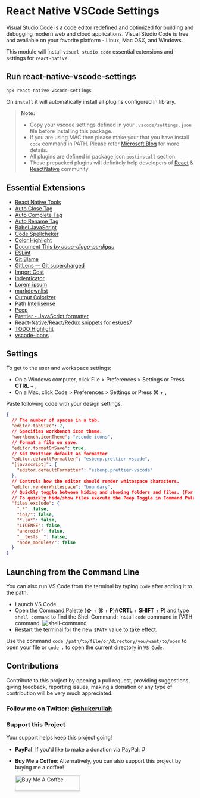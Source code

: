 # React Native VSCode Settings

[Visual Studio Code](https://code.visualstudio.com/) is a code editor redefined and optimized for building and debugging modern web and cloud applications. Visual Studio Code is free and available on your favorite platform - Linux, Mac OSX, and Windows.

This module will install `visual studio code` essential extensions and settings for `react-native`.

## Run react-native-vscode-settings

```shell
npx react-native-vscode-settings
```

On `install` it will automatically install all plugins configured in library.

> **Note:**
>
> - Copy your vscode settings defined in your `.vscode/settings.json` file before installing this package.
> - If you are using MAC then please make your that you have install `code` command in PATH. Please refer [Microsoft Blog](https://code.visualstudio.com/docs/setup/mac#_launching-from-the-command-line) for more details.
> - All plugins are defined in package.json `postinstall` section.
> - These prepacked plugins will definitely help developers of [React](https://github.com/facebook/react) & [ReactNative](https://github.com/facebook/react-native) community

## Essential Extensions

- [React Native Tools](https://marketplace.visualstudio.com/items?itemName=vsmobile.vscode-react-native)
- [Auto Close Tag](https://marketplace.visualstudio.com/items?itemName=formulahendry.auto-close-tag)
- [Auto Complete Tag](https://marketplace.visualstudio.com/items?itemName=formulahendry.auto-complete-tag)
- [Auto Rename Tag](https://marketplace.visualstudio.com/items?itemName=formulahendry.auto-rename-tag)
- [Babel JavaScript](https://marketplace.visualstudio.com/items?itemName=mgmcdermott.vscode-language-babel)
- [Code Spellcheker](https://marketplace.visualstudio.com/items?itemName=streetsidesoftware.code-spell-checker)
- [Color Highlight](https://marketplace.visualstudio.com/items?itemName=naumovs.color-highlight)
- [Document This _by oouo-diogo-perdigao_](https://marketplace.visualstudio.com/items?itemName=oouo-diogo-perdigao.docthis)
- [ESLint](https://marketplace.visualstudio.com/items?itemName=dbaeumer.vscode-eslint)
- [Git Blame](https://marketplace.visualstudio.com/items?itemName=waderyan.gitblame)
- [GitLens — Git supercharged](https://marketplace.visualstudio.com/items?itemName=eamodio.gitlens)
- [Import Cost](https://marketplace.visualstudio.com/items?itemName=wix.vscode-import-cost)
- [Indenticator](https://marketplace.visualstudio.com/items?itemName=SirTori.indenticator)
- [Lorem ipsum](https://marketplace.visualstudio.com/items?itemName=Tyriar.lorem-ipsum)
- [markdownlist](https://marketplace.visualstudio.com/items?itemName=DavidAnson.vscode-markdownlint)
- [Output Colorizer](https://marketplace.visualstudio.com/items?itemName=IBM.output-colorizer)
- [Path Intellisense](https://marketplace.visualstudio.com/items?itemName=christian-kohler.path-intellisense)
- [Peep](https://marketplace.visualstudio.com/items?itemName=nwallace.peep)
- [Prettier - JavaScript formatter](https://marketplace.visualstudio.com/items?itemName=esbenp.prettier-vscode)
- [React-Native/React/Redux snippets for es6/es7](https://marketplace.visualstudio.com/items?itemName=EQuimper.react-native-react-redux)
- [TODO Highlight](https://marketplace.visualstudio.com/items?itemName=wayou.vscode-todo-highlight)
- [vscode-icons](https://marketplace.visualstudio.com/items?itemName=robertohuertasm.vscode-icons)

## Settings

To get to the user and workspace settings:

- On a Windows computer, click File > Preferences > Settings or Press **CTRL** + **,**
- On a Mac, click Code > Preferences > Settings or Press **⌘** + **,**

Paste following code with your design settings.

```json
{
  // The number of spaces in a tab.
  "editor.tabSize": 2,
  // Specifies workbench icon theme.
  "workbench.iconTheme": "vscode-icons",
  // Format a file on save.
  "editor.formatOnSave": true,
  // Set Prettier default as formatter
  "editor.defaultFormatter": "esbenp.prettier-vscode",
  "[javascript]": {
    "editor.defaultFormatter": "esbenp.prettier-vscode"
  },
  // Controls how the editor should render whitespace characters.
  "editor.renderWhitespace": "boundary",
  // Quickly toggle between hiding and showing folders and files. (For Peep)
  // To quickly hide/show files execute the Peep Toggle in Command Palette.
  "files.exclude": {
    ".*": false,
    "ios/": false,
    "*.lo*": false,
    "LICENSE": false,
    "android/": false,
    "__tests__": false,
    "node_modules/": false
  }
}
```

## Launching from the Command Line

You can also run VS Code from the terminal by typing `code` after adding it to the path:

- Launch VS Code.
- Open the Command Palette (**⇧** + **⌘** + **P**)/(**CRTL** + **SHIFT** + **P**) and type `shell command` to find the Shell Command: Install `code` command in PATH command.
  ![shell-command](https://user-images.githubusercontent.com/963765/34649812-016b6834-f3d8-11e7-9ba9-c262bebf2837.png)
- Restart the terminal for the new `$PATH` value to take effect.

Use the command `code /path/to/file/or/directory/you/want/to/open` to open your file or `code .` to open the current directory in `VS Code`.

## Contributions

Contribute to this project by opening a pull request, providing suggestions, giving feedback, reporting issues, making a donation or any type of contribution will be very much appreciated.

### Follow me on Twitter: [@shukerullah](https://twitter.com/shukerullah)

### Support this Project

Your support helps keep this project going!

- **PayPal**: If you'd like to make a donation via PayPal: <a href="https://www.paypal.com/donate/?hosted_button_id=EB34RUGMCEGVA" target="_blank">
  <img src="https://www.paypalobjects.com/en_US/i/btn/btn_donate_LG.gif" alt="Donate on PayPal" style="height: 15px !important">
  </a>

- **Buy Me a Coffee**: Alternatively, you can also support this project by buying me a coffee!

  <a href="https://www.buymeacoffee.com/shukerullah" target="_blank">
    <img src="https://www.buymeacoffee.com/assets/img/custom_images/orange_img.png" alt="Buy Me A Coffee" style="height: 41px !important;width: 174px !important;box-shadow: 0px 3px 2px 0px rgba(190, 190, 190, 0.5) !important;-webkit-box-shadow: 0px 3px 2px 0px rgba(190, 190, 190, 0.5) !important;">
  </a>
